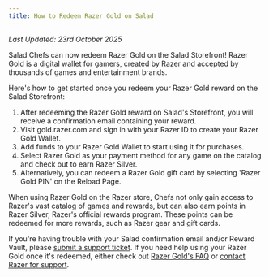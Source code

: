 ```yaml
---
title: How to Redeem Razer Gold on Salad
---
```


_Last Updated: 23rd October 2025_

Salad Chefs can now redeem Razer Gold on the Salad Storefront! Razer Gold is a digital wallet for gamers, created by
Razer and accepted by thousands of games and entertainment brands.

Here's how to get started once you redeem your Razer Gold reward on the Salad Storefront:

1. After redeeming the Razer Gold reward on Salad's Storefront, you will receive a confirmation email containing your
   reward.
2. Visit gold.razer.com and sign in with your Razer ID to create your Razer Gold Wallet.
3. Add funds to your Razer Gold Wallet to start using it for purchases.
4. Select Razer Gold as your payment method for any game on the catalog and check out to earn Razer Silver.
5. Alternatively, you can redeem a Razer Gold gift card by selecting 'Razer Gold PIN' on the Reload Page.

When using Razer Gold on the Razer store, Chefs not only gain access to Razer's vast catalog of games and rewards, but
can also earn points in Razer Silver, Razer's official rewards program. These points can be redeemed for more rewards,
such as Razer gear and gift cards.

If you're having trouble with your Salad confirmation email and/or Reward Vault, please
[submit a support ticket](/docs/guides/your-pc/216-how-to-create-a-support-ticket). If you need help using your Razer
Gold once it's redeemed, either check out [Razer Gold's FAQ](https://gold.razer.com/us/en/help) or
[contact Razer for support](https://gold.razer.com/my/en/help).
